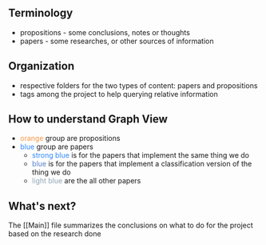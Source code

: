 ## Terminology

- propositions - some conclusions, notes or thoughts
- papers - some researches, or other sources of information

## Organization

- respective folders for the two types of content: papers and propositions
- tags among the project to help querying relative information

## How to understand Graph View

- <font color="#f79646">orange</font> group are propositions
- <font color="#2E89FF">blue</font> group are papers
	- <font color="#2E89FF">strong blue</font> is for the papers that implement the same thing we do
	- <font color="#5481C9">blue</font> is for the papers that implement a classification version of the thing we do
	- <font color="#90A4B6">light blue</font> are the all other papers

## What's next?

The [[Main]] file summarizes the conclusions on what to do for the project based on the research done
